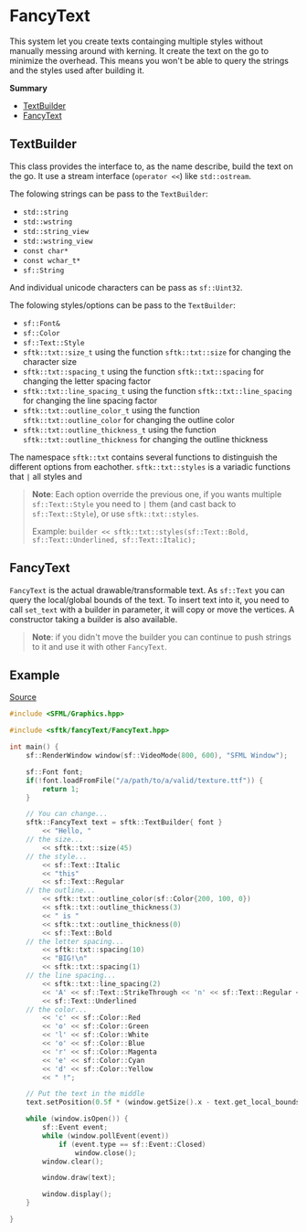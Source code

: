 # FancyText

This system let you create texts containging multiple styles without manually messing around with kerning. It create the text on the go to minimize the overhead. This means you won't be able to query the strings and the styles used after building it.

**Summary**
- [TextBuilder](https://github.com/Hazurl/SFML-Toolkit/blob/master/doc/FancyText/FancyText.md#textbuilder)
- [FancyText](https://github.com/Hazurl/SFML-Toolkit/blob/master/doc/FancyText/FancyText.md#fancytext)

## TextBuilder

This class provides the interface to, as the name describe, build the text on the go. It use a stream interface (`operator <<`) like `std::ostream`.

The folowing strings can be pass to the `TextBuilder`:
- `std::string`
- `std::wstring`
- `std::string_view`
- `std::wstring_view`
- `const char*`
- `const wchar_t*`
- `sf::String`

And individual unicode characters can be pass as `sf::Uint32`. 

The folowing styles/options can be pass to the `TextBuilder`:
- `sf::Font&`
- `sf::Color`
- `sf::Text::Style`
- `sftk::txt::size_t` using the function `sftk::txt::size` for changing the character size
- `sftk::txt::spacing_t` using the function `sftk::txt::spacing` for changing the letter spacing factor
- `sftk::txt::line_spacing_t` using the function `sftk::txt::line_spacing` for changing the line spacing factor
- `sftk::txt::outline_color_t` using the function `sftk::txt::outline_color` for changing the outline color
- `sftk::txt::outline_thickness_t` using the function `sftk::txt::outline_thickness` for changing the outline thickness

The namespace `sftk::txt` contains several functions to distinguish the different options from eachother. 
`sftk::txt::styles` is a variadic functions that `|` all styles and 
> **Note**: Each option override the previous one, if you wants multiple `sf::Text::Style` you need to `|` them (and cast back to `sf::Text::Style`), or use `sftk::txt::styles`.
> 
> Example: `builder << sftk::txt::styles(sf::Text::Bold, sf::Text::Underlined, sf::Text::Italic);`

## FancyText

`FancyText` is the actual drawable/transformable text. As `sf::Text` you can query the local/global bounds of the text.
To insert text into it, you need to call `set_text` with a builder in parameter, it will copy or move the vertices. A constructor taking a builder is also available.

> **Note**: if you didn't move the builder you can continue to push strings to it and use it with other `FancyText`.


## Example

[Source](https://github.com/Hazurl/SFML-Toolkit/blob/master/src/example/fancyText.cpp)

```cpp
#include <SFML/Graphics.hpp>

#include <sftk/fancyText/FancyText.hpp>

int main() {
    sf::RenderWindow window(sf::VideoMode(800, 600), "SFML Window");

    sf::Font font;
    if(!font.loadFromFile("/a/path/to/a/valid/texture.ttf")) {
        return 1;
    }

    // You can change...
    sftk::FancyText text = sftk::TextBuilder{ font }
        << "Hello, "
    // the size...
        << sftk::txt::size(45)
    // the style...
        << sf::Text::Italic
        << "this"
        << sf::Text::Regular
    // the outline...
        << sftk::txt::outline_color(sf::Color{200, 100, 0})
        << sftk::txt::outline_thickness(3)
        << " is "
        << sftk::txt::outline_thickness(0)
        << sf::Text::Bold
    // the letter spacing...
        << sftk::txt::spacing(10)
        << "BIG!\n"
        << sftk::txt::spacing(1)
    // the line spacing...
        << sftk::txt::line_spacing(2)
        << 'A' << sf::Text::StrikeThrough << 'n' << sf::Text::Regular << "d "
        << sf::Text::Underlined
    // the color...
        << 'c' << sf::Color::Red
        << 'o' << sf::Color::Green
        << 'l' << sf::Color::White
        << 'o' << sf::Color::Blue
        << 'r' << sf::Color::Magenta
        << 'e' << sf::Color::Cyan
        << 'd' << sf::Color::Yellow
        << " !";

    // Put the text in the middle
    text.setPosition(0.5f * (window.getSize().x - text.get_local_bounds().width), 0.5f * (window.getSize().y - text.get_local_bounds().height));

    while (window.isOpen()) {
        sf::Event event;
        while (window.pollEvent(event))
            if (event.type == sf::Event::Closed)
                window.close();
        window.clear();

        window.draw(text);

        window.display();
    }

}
```
